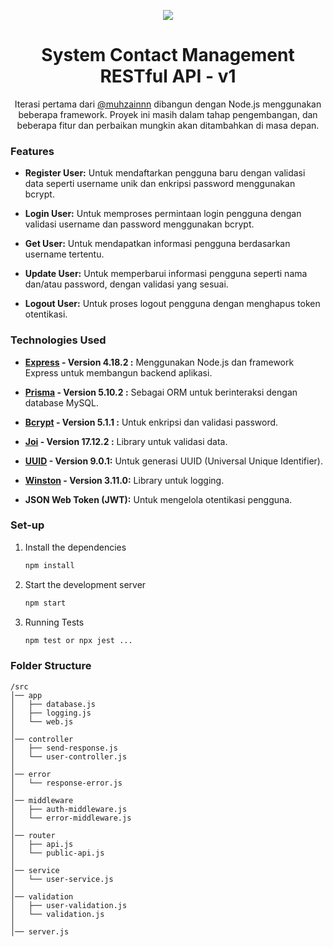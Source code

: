 <p align="center">
  <img src="https://img.icons8.com/color/48/000000/magritte.png"/>
</p>

<h1 align="center">
  System Contact Management RESTful API - v1
</h1>

<p align="center">
  Iterasi pertama dari <a href="https://github.com/yuckfouhctib" target="_blank">@muhzainnn</a> dibangun dengan Node.js menggunakan beberapa framework. Proyek ini masih dalam tahap pengembangan, dan beberapa fitur dan perbaikan mungkin akan ditambahkan di masa depan.
</p>


### Features
- **Register User:** 
  Untuk mendaftarkan pengguna baru dengan validasi data seperti username unik dan enkripsi password menggunakan bcrypt.

- **Login User:** 
  Untuk memproses permintaan login pengguna dengan validasi username dan password menggunakan bcrypt.
  
- **Get User:** 
  Untuk mendapatkan informasi pengguna berdasarkan username tertentu.

- **Update User:** 
  Untuk memperbarui informasi pengguna seperti nama dan/atau password, dengan validasi yang sesuai.

- **Logout User:**
  Untuk proses logout pengguna dengan menghapus token otentikasi.


### Technologies Used

- **[Express](https://expressjs.com/) - Version 4.18.2 :** 
  Menggunakan Node.js dan framework Express untuk membangun backend aplikasi.

- **[Prisma](https://www.prisma.io/) - Version 5.10.2 :** 
  Sebagai ORM untuk berinteraksi dengan database MySQL.

- **[Bcrypt](https://www.npmjs.com/package/bcrypt) - Version 5.1.1 :** 
  Untuk enkripsi dan validasi password.

- **[Joi](https://joi.dev/) - Version 17.12.2 :** 
  Library untuk validasi data.

- **[UUID](https://www.npmjs.com/package/uuid) - Version 9.0.1:** 
  Untuk generasi UUID (Universal Unique Identifier).

- **[Winston](https://github.com/winstonjs/winston) - Version 3.11.0:** 
  Library untuk logging.

- **JSON Web Token (JWT):** 
  Untuk mengelola otentikasi pengguna.


### Set-up

1. Install the dependencies

   ```sh
   npm install
   ```

2. Start the development server

   ```sh
   npm start
   ```

3. Running Tests
   ``` sh
   npm test or npx jest ...
   ```

### Folder Structure

```
/src
│── app
│   ├── database.js
│   ├── logging.js
│   └── web.js
│ 
│── controller
│   ├── send-response.js
│   └── user-controller.js
│
│── error
│   └── response-error.js
│
│── middleware
│   ├── auth-middleware.js
│   └── error-middleware.js
│
│── router
│   ├── api.js
│   └── public-api.js
│
│── service
│   └── user-service.js
│
│── validation
│   ├── user-validation.js
│   └── validation.js
│
│── server.js
```